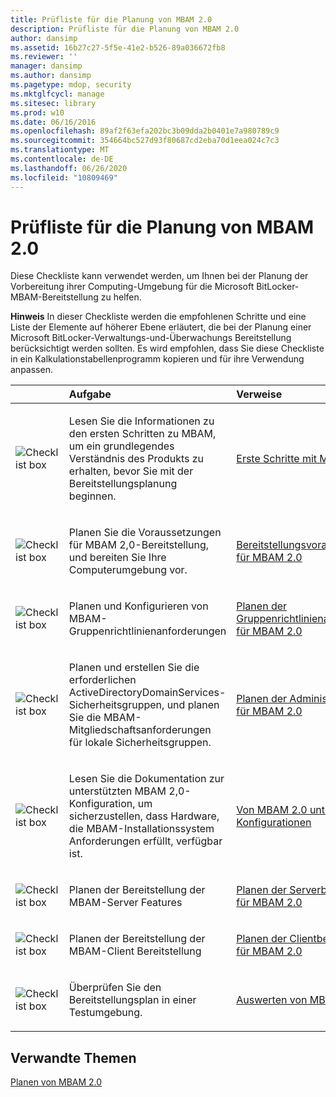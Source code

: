 ```yaml
---
title: Prüfliste für die Planung von MBAM 2.0
description: Prüfliste für die Planung von MBAM 2.0
author: dansimp
ms.assetid: 16b27c27-5f5e-41e2-b526-89a036672fb8
ms.reviewer: ''
manager: dansimp
ms.author: dansimp
ms.pagetype: mdop, security
ms.mktglfcycl: manage
ms.sitesec: library
ms.prod: w10
ms.date: 06/16/2016
ms.openlocfilehash: 89af2f63efa202bc3b09dda2b0401e7a980789c9
ms.sourcegitcommit: 354664bc527d93f80687cd2eba70d1eea024c7c3
ms.translationtype: MT
ms.contentlocale: de-DE
ms.lasthandoff: 06/26/2020
ms.locfileid: "10809469"
---
```

# Prüfliste für die Planung von MBAM 2.0


Diese Checkliste kann verwendet werden, um Ihnen bei der Planung der Vorbereitung ihrer Computing-Umgebung für die Microsoft BitLocker-MBAM-Bereitstellung zu helfen.

**Hinweis**  In dieser Checkliste werden die empfohlenen Schritte und eine Liste der Elemente auf höherer Ebene erläutert, die bei der Planung einer Microsoft BitLocker-Verwaltungs-und-Überwachungs Bereitstellung berücksichtigt werden sollten. Es wird empfohlen, dass Sie diese Checkliste in ein Kalkulationstabellenprogramm kopieren und für ihre Verwendung anpassen.

 

<table>
<colgroup>
<col width="25%" />
<col width="25%" />
<col width="25%" />
<col width="25%" />
</colgroup>
<thead>
<tr class="header">
<th align="left"></th>
<th align="left">Aufgabe</th>
<th align="left">Verweise</th>
<th align="left">Anmerkungen</th>
</tr>
</thead>
<tbody>
<tr class="odd">
<td align="left"><img src="images/checklistbox.gif" alt="Checklist box" /></td>
<td align="left"><p>Lesen Sie die Informationen zu den ersten Schritten zu MBAM, um ein grundlegendes Verständnis des Produkts zu erhalten, bevor Sie mit der Bereitstellungsplanung beginnen.</p></td>
<td align="left"><p><a href="getting-started-with-mbam-20-mbam-2.md" data-raw-source="[Getting Started with MBAM 2.0](getting-started-with-mbam-20-mbam-2.md)">Erste Schritte mit MBAM 2.0</a></p></td>
<td align="left"><p></p></td>
</tr>
<tr class="even">
<td align="left"><img src="images/checklistbox.gif" alt="Checklist box" /></td>
<td align="left"><p>Planen Sie die Voraussetzungen für MBAM 2,0-Bereitstellung, und bereiten Sie Ihre Computerumgebung vor.</p></td>
<td align="left"><p><a href="mbam-20-deployment-prerequisites-mbam-2.md" data-raw-source="[MBAM 2.0 Deployment Prerequisites](mbam-20-deployment-prerequisites-mbam-2.md)">Bereitstellungsvoraussetzungen für MBAM 2.0</a></p></td>
<td align="left"><p></p></td>
</tr>
<tr class="odd">
<td align="left"><img src="images/checklistbox.gif" alt="Checklist box" /></td>
<td align="left"><p>Planen und Konfigurieren von MBAM-Gruppenrichtlinienanforderungen</p></td>
<td align="left"><p><a href="planning-for-mbam-20-group-policy-requirements-mbam-2.md" data-raw-source="[Planning for MBAM 2.0 Group Policy Requirements](planning-for-mbam-20-group-policy-requirements-mbam-2.md)">Planen der Gruppenrichtlinienanforderungen für MBAM 2.0</a></p></td>
<td align="left"><p></p></td>
</tr>
<tr class="even">
<td align="left"><img src="images/checklistbox.gif" alt="Checklist box" /></td>
<td align="left"><p>Planen und erstellen Sie die erforderlichen ActiveDirectoryDomainServices-Sicherheitsgruppen, und planen Sie die MBAM-Mitgliedschaftsanforderungen für lokale Sicherheitsgruppen.</p></td>
<td align="left"><p><a href="planning-for-mbam-20-administrator-roles-mbam-2.md" data-raw-source="[Planning for MBAM 2.0 Administrator Roles](planning-for-mbam-20-administrator-roles-mbam-2.md)">Planen der Administratorrollen für MBAM 2.0</a></p></td>
<td align="left"><p></p></td>
</tr>
<tr class="odd">
<td align="left"><img src="images/checklistbox.gif" alt="Checklist box" /></td>
<td align="left"><p>Lesen Sie die Dokumentation zur unterstützten MBAM 2,0-Konfiguration, um sicherzustellen, dass Hardware, die MBAM-Installationssystem Anforderungen erfüllt, verfügbar ist.</p></td>
<td align="left"><p><a href="mbam-20-supported-configurations-mbam-2.md" data-raw-source="[MBAM 2.0 Supported Configurations](mbam-20-supported-configurations-mbam-2.md)">Von MBAM 2.0 unterstützte Konfigurationen</a></p></td>
<td align="left"><p></p></td>
</tr>
<tr class="even">
<td align="left"><img src="images/checklistbox.gif" alt="Checklist box" /></td>
<td align="left"><p>Planen der Bereitstellung der MBAM-Server Features</p></td>
<td align="left"><p><a href="planning-for-mbam-20-server-deployment-mbam-2.md" data-raw-source="[Planning for MBAM 2.0 Server Deployment](planning-for-mbam-20-server-deployment-mbam-2.md)">Planen der Serverbereitstellung für MBAM 2.0</a></p></td>
<td align="left"><p></p></td>
</tr>
<tr class="odd">
<td align="left"><img src="images/checklistbox.gif" alt="Checklist box" /></td>
<td align="left"><p>Planen der Bereitstellung der MBAM-Client Bereitstellung</p></td>
<td align="left"><p><a href="planning-for-mbam-20-client-deployment-mbam-2.md" data-raw-source="[Planning for MBAM 2.0 Client Deployment](planning-for-mbam-20-client-deployment-mbam-2.md)">Planen der Clientbereitstellung für MBAM 2.0</a></p></td>
<td align="left"><p></p></td>
</tr>
<tr class="even">
<td align="left"><img src="images/checklistbox.gif" alt="Checklist box" /></td>
<td align="left"><p>Überprüfen Sie den Bereitstellungsplan in einer Testumgebung.</p></td>
<td align="left"><p><a href="evaluating-mbam-20-mbam-2.md" data-raw-source="[Evaluating MBAM 2.0](evaluating-mbam-20-mbam-2.md)">Auswerten von MBAM 2.0</a></p></td>
<td align="left"><p></p></td>
</tr>
</tbody>
</table>

 

## Verwandte Themen


[Planen von MBAM 2.0](planning-for-mbam-20-mbam-2.md)

 

 





